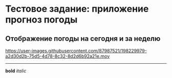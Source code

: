 # Тестовое задание: приложение прогноз погоды
## Отображение погоды на сегодня и за неделю


https://user-images.githubusercontent.com/87987521/198229979-a2d30d2b-75d5-4d78-8c32-8d2d6b92a21e.mov

___
**bold**
*italic*
